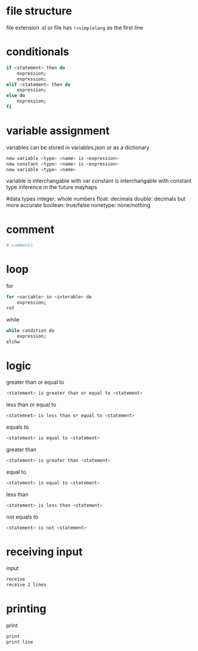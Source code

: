 # file structure
file extension .sl or file has `!>simplelang` as the first line

# conditionals

```bash
if <statement> then do
    expression;
    expression;
elif <statement> then do
    expression;
else do
    expression;
fi
```

# variable assignment
variables can be stored in variables.json or as a dictionary
```bash
new variable <type> <name> is <expression>
new constant <type> <name> is <expression>
new variable <type> <name> 
```

variable is interchangable with var
constant is interchangable with constant
type inference in the future mayhaps



#data types
integer: whole numbers
float: decimals
double: decimals but more accurate
boolean: true/false
nonetype: none/nothing


# comment
```bash
# comments
```

# loop
for

```bash
for <variable> in <interable> do
    expression;
rof
```

while

```bash
while condition do
    expression;
elihw
```

# logic

greater than or equal to
```bash
<statement> is greater than or equal to <statement>
```

less than or equal to
```bash
<statemnet> is less than or equal to <statement>
```

equals to

```bash
<statement> is equal to <statement>
```

greater than
```bash
<statement> is greater than <statement>
```

equal to
```bash
<statement> is equal to <statement>
```

less than
```bash
<statement> is less than <statement>
```

not equals to
```bash
<statement> is not <statement>
```

# receiving input
input
```bash
receive
receive 2 lines
```

# printing
print
```bash
print 
print line
```
